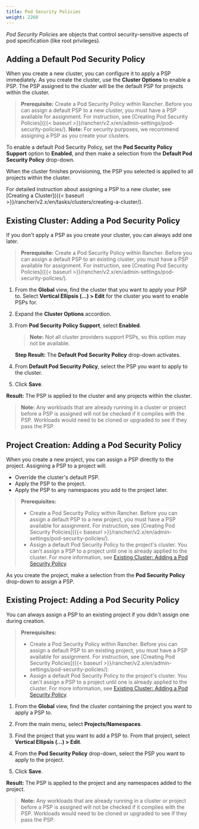 ```yaml
---
title: Pod Security Policies
weight: 2260
---
```


_Pod Security Policies_ are objects that control security-sensitive aspects of pod specification (like root privileges).

## Adding a Default Pod Security Policy

When you create a new cluster, you can configure it to apply a PSP immediately. As you create the cluster, use the **Cluster Options** to enable a PSP. The PSP assigned to the cluster will be the default PSP for projects within the cluster.

>**Prerequisite:**
>Create a Pod Security Policy within Rancher. Before you can assign a default PSP to a new cluster, you must have a PSP available for assignment. For instruction, see [Creating Pod Security Policies]({{< baseurl >}}/rancher/v2.x/en/admin-settings/pod-security-policies/).
>**Note:**
>For security purposes, we recommend assigning a PSP as you create your clusters.

To enable a default Pod Security Policy, set the **Pod Security Policy Support** option to  **Enabled**, and then make a selection from the **Default Pod Security Policy** drop-down.

When the cluster finishes provisioning, the PSP you selected is applied to all projects within the cluster.

For detailed instruction about assigning a PSP to a new cluster, see [Creating a Cluster]({{< baseurl >}}/rancher/v2.x/en/tasks/clusters/creating-a-cluster/).

## Existing Cluster: Adding a Pod Security Policy

If you don't apply a PSP as you create your cluster, you can always add one later.

>**Prerequisite:**
>Create a Pod Security Policy within Rancher. Before you can assign a default PSP to an existing cluster, you must have a PSP available for assignment. For instruction, see [Creating Pod Security Policies]({{< baseurl >}}/rancher/v2.x/en/admin-settings/pod-security-policies/).

1. From the **Global** view, find the cluster that you want to apply your PSP to. Select **Vertical Ellipsis (...) > Edit** for the cluster you want to enable PSPs for.

2. Expand the **Cluster Options** accordion.

3. From **Pod Security Policy Support**, select **Enabled**.

    >**Note:** Not all cluster providers support PSPs, so this option may not be available.

    **Step Result:** The **Default Pod Security Policy** drop-down activates.

4. From **Default Pod Security Policy**, select the PSP you want to apply to the cluster.

5. Click **Save**.

**Result:** The PSP is applied to the cluster and any projects within the cluster.

>**Note:** Any workloads that are already running in a cluster or project before a PSP is assigned will not be checked if it complies with the PSP. Workloads would need to be cloned or upgraded to see if they pass the PSP.

## Project Creation: Adding a Pod Security Policy

When you create a new project, you can assign a PSP directly to the project. Assigning a PSP to a project will:

- Override the cluster's default PSP.
- Apply the PSP to the project.
- Apply the PSP to any namespaces you add to the project later.

>**Prerequisites:**
>
> - Create a Pod Security Policy within Rancher. Before you can assign a default PSP to a new project, you must have a PSP available for assignment. For instruction, see [Creating Pod Security Policies]({{< baseurl >}}/rancher/v2.x/en/admin-settings/pod-security-policies/).
> - Assign a default Pod Security Policy to the project's cluster. You can't assign a PSP to a project until one is already applied to the cluster. For more information, see [Existing Cluster: Adding a Pod Security Policy](#existing-cluster--adding-a-pod-security-policy).

As you create the project, make a selection from the **Pod Security Policy** drop-down to assign a PSP.

 <!--For more information, see [Creating a Project]({{< baseurl >}}/rancher/v2.x/en/tasks/projects/#creating-a-project/-->

## Existing Project: Adding a Pod Security Policy

You can always assign a PSP to an existing project if you didn't assign one during creation.

>**Prerequisites:**
>
> - Create a Pod Security Policy within Rancher. Before you can assign a default PSP to an existing project, you must have a PSP available for assignment. For instruction, see [Creating Pod Security Policies]({{< baseurl >}}/rancher/v2.x/en/admin-settings/pod-security-policies/).
> - Assign a default Pod Security Policy to the project's cluster. You can't assign a PSP to a project until one is already applied to the cluster. For more information, see [Existing Cluster: Adding a Pod Security Policy](#existing-cluster--adding-a-pod-security-policy).

1. From the **Global** view, find the cluster containing the project you want to apply a PSP to.

1. From the main menu, select **Projects/Namespaces**.

3. Find the project that you want to add a PSP to. From that project, select **Vertical Ellipsis (...) > Edit**.

4. From the **Pod Security Policy** drop-down, select the PSP you want to apply to the project.

5. Click **Save**.

**Result:** The PSP is applied to the project and any namespaces added to the project.

>**Note:** Any workloads that are already running in a cluster or project before a PSP is assigned will not be checked if it complies with the PSP. Workloads would need to be cloned or upgraded to see if they pass the PSP.

